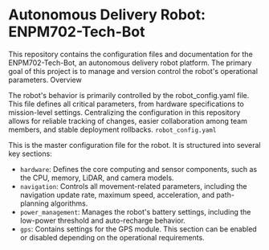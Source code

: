 
# Autonomous Delivery Robot: ENPM702-Tech-Bot

This repository contains the configuration files and documentation for the ENPM702-Tech-Bot, an autonomous delivery robot platform. The primary goal of this project is to manage and version control the robot's operational parameters.
Overview

The robot's behavior is primarily controlled by the robot_config.yaml file. This file defines all critical parameters, from hardware specifications to mission-level settings. Centralizing the configuration in this repository allows for reliable tracking of changes, easier collaboration among team members, and stable deployment rollbacks.
`robot_config.yaml`

This is the master configuration file for the robot. It is structured into several key sections:

- `hardware`: Defines the core computing and sensor components, such as the CPU, memory, LiDAR, and camera models.
- `navigation`: Controls all movement-related parameters, including the navigation update rate, maximum speed, acceleration, and path-planning algorithms.
- `power_management`: Manages the robot's battery settings, including the low-power threshold and auto-recharge behavior.
- `gps`: Contains settings for the GPS module. This section can be enabled or disabled depending on the operational requirements.